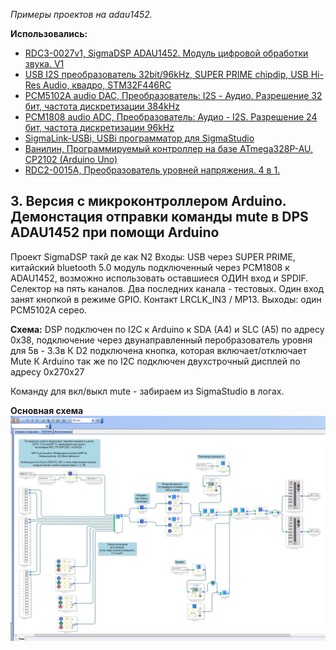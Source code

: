 *Примеры проектов на adau1452.*

**Использовались:**
* [RDC3-0027v1, SigmaDSP ADAU1452. Модуль цифровой обработки звука. V1](https://www.chipdip.ru/product/rdc3-0027v1)
* [USB I2S преобразователь 32bit/96kHz, SUPER PRIME chipdip, USB Hi-Res Audio, квадро, STM32F446RC](https://www.chipdip.ru/product0/9000569733)
* [PCM5102A audio DAC, Преобразователь: I2S - Аудио. Разрешение 32 бит, частота дискретизации 384kHz](https://www.chipdip.ru/product/pcm5102a-audio-dac)
* [PCM1808 audio ADC, Преобразователь: Аудио - I2S. Разрешение 24 бит, частота дискретизации 96kHz](https://www.chipdip.ru/product/pcm1808-audio-adc)
* [SigmaLink-USBi, USBi программатор для SigmaStudio](https://www.chipdip.ru/product/sigmalink-usbi)
* [Ванилин, Программируемый контроллер на базе ATmega328P-AU, CP2102 (Arduino Uno)](https://www.chipdip.ru/product/vanilin-2)
* [RDC2-0015A, Преобразователь уровней напряжения. 4 в 1.](https://www.chipdip.ru/product/rdc2-0015a)

## 3. Версия с микроконтроллером Arduino. Демонстация отправки команды mute в DPS ADAU1452 при помощи Arduino

Проект SigmaDSP такй де как N2
Входы: USB через SUPER PRIME, китайский bluetooth 5.0 модуль подключенный через PCM1808 к ADAU1452, возможно использовать оставшиеся ОДИН вход и SPDIF. Селектор на пять каналов.
Два последних канала - тестовых.
Один вход занят кнопкой в режиме GPIO. Контакт LRCLK_IN3 / MP13.
Выходы: один PCM5102A серео.

**Схема:**
DSP подключен по I2C к Arduino к SDA (A4) и SLC (A5) по адресу 0x38, подключение через двунаправленный перобразователь уровня для 5в - 3.3в
К D2 подключена кнопка, которая включает/отключает Mute
К Arduino так же по I2C подключен двухстрочный дисплей по адресу 0x270x27

Команду для вкл/выкл mute - забираем из SigmaStudio в логах.

**Основная схема**
![Основная схема](../button_source_selection/button_selection_schema.png)
